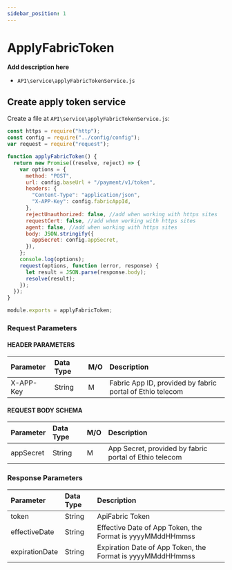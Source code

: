 ```yaml
---
sidebar_position: 1
---
```


# ApplyFabricToken

**Add description here**

- `API\service\applyFabricTokenService.js`

## Create apply token service

Create a file at `API\service\applyFabricTokenService.js`:

```jsx title="API\service\applyFabricTokenService.js"
const https = require("http");
const config = require("../config/config");
var request = require("request");

function applyFabricToken() {
  return new Promise((resolve, reject) => {
    var options = {
      method: "POST",
      url: config.baseUrl + "/payment/v1/token",
      headers: {
        "Content-Type": "application/json",
        "X-APP-Key": config.fabricAppId,
      },
      rejectUnauthorized: false, //add when working with https sites
      requestCert: false, //add when working with https sites
      agent: false, //add when working with https sites
      body: JSON.stringify({
        appSecret: config.appSecret,
      }),
    };
    console.log(options);
    request(options, function (error, response) {
      let result = JSON.parse(response.body);
      resolve(result);
    });
  });
}

module.exports = applyFabricToken;
```
### Request Parameters
#### HEADER PARAMETERS
|Parameter|  Data Type|  M/O|Description|
|:----|:----|:----|:----|
|X-APP-Key|  String|  M|Fabric App ID, provided by fabric portal of Ethio telecom|

#### REQUEST BODY SCHEMA
|Parameter|  Data Type|  M/O|Description|
|:----|:----|:----|:----|
|appSecret|  String|  M|App Secret, provided by fabric portal of Ethio telecom|

### Response Parameters
|Parameter|Data Type|Description|
|:----|:----|:----|
|token|String|ApiFabric Token|
|effectiveDate|String|Effective Date of App Token, the Format is yyyyMMddHHmmss|
|expirationDate|String|Expiration Date of App Token, the Format is yyyyMMddHHmmss|